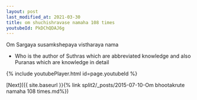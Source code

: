 ```yaml
---
layout: post
last_modified_at: 2021-03-30
title: om shuchishravase namaha 108 times
youtubeId: PkDChQDAJ6g
---
```

 
 
Om Sargaya susamkshepaya vistharaya nama 
 
 -  Who is the author of Suthras which are abbreviated knowledge and also Puranas which are knowledge in detail 
 
  
 
  
 
 
 
 
 
 


{% include youtubePlayer.html id=page.youtubeId %}
 
[Next]({{ site.baseurl }}{% link  split2/_posts/2015-07-10-Om bhootakrute namaha 108 times.md%})
 
